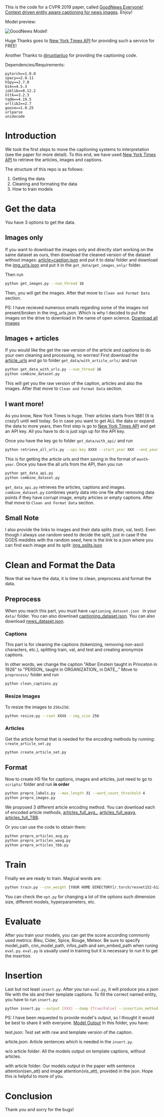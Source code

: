 This is the code for a CVPR 2019 paper, called 
[GoodNews Everyone! Context driven entity aware captioning for news images](https://arxiv.org/abs/1904.01475). Enjoy!

Model preview:

![GoodNews Model!](https://github.com/furkanbiten/GoodNews/blob/master/model.jpg)

Huge Thanks goes to [New York Times API](https://developer.nytimes.com/indexV2.html) for providing such a service for FREE!

Another Thanks to [@ruotianluo](https://github.com/ruotianluo) for providing the captioning code.

Dependencies/Requirements:
```text
pytorch==1.0.0
spacy==2.0.11
h5py==2.7.0
bs4==4.5.3
joblib==0.12.2
nltk==3.2.3
tqdm==4.19.5
urllib2==2.7
goose==1.0.25
urlparse
unidecode
```

# Introduction  
We took the first steps to move the captioning systems to interpretation (see the paper for more detail). 
To this end, we have used [New York Times API](https://developer.nytimes.com/indexV2.html) 
to retrieve the articles, images and captions. 

The structure of this repo is as follows:
1. Getting the data 
2. Cleaning and formating the data
3. How to train models

# Get the data
You have 3 options to get the data. 

## Images only
If you want to download the images only and directly start working on the same dataset as ours, 
then download the cleaned version of the dataset without images: 
[article+caption.json](https://drive.google.com/file/d/1rswGdNNfl4HoP9trslP0RUrcmSbg1_RD/view?usp=sharing) 
and put it to data/ folder and 
download the [img_urls.json](https://drive.google.com/file/d/18078qCfdjOHuu75SjBLGNUSiIeq6zxJ-/view?usp=sharing)
and put it in the `get_data/get_images_only/` folder.

Then run  
```bash
python get_images.py --num_thread 16
```
Then, you will get the images. After that move to ``Clean and Format Data`` section.

PS: I have recieved numerous emails regarding some of the images not present/broken in the img_urls.json. Which is why I decided to put the images on the drive to download in the name of open science.
[Download all images](https://drive.google.com/open?id=1RF-XlPTNHwwh_XcXE2a1D6Am3fBPvQNy)

## Images + articles
If you would like the get the raw version of the article and captions to do your own cleaning and processing, 
no worries! First download the [article_urls](https://drive.google.com/file/d/1eqtX2yZOQoMOTEE4ZgTFes2FG8_QkiOQ/view?usp=sharing) 
and go to folder ``get_data/with_article_urls/`` and run 
```bash
python get_data_with_urls.py --num_thread 16
python combine_dataset.py 
```
This will get you the raw version of the caption, articles and also the images. 
After that move to ``Clean and Format Data`` section.

## I want more!
As you know, New York Times is huge. Their articles starts from 1881 (It is crazy!) until well today. 
So in case you want to get ALL the data or expand the data to more years, then first step is go to 
[New York Times API](https://developer.nytimes.com/indexV2.html) and get an API key. All you have to do is just sign up for the API key.

Once you have the key go to folder ``get_data/with_api/`` and run
```bash
python retrieve_all_urls.py --api-key XXXX --start_year XXX --end_year XXX 
```
This is for getting the article urls and then saving in the format of ``month-year``. 
Once you have the all urls from the API, then you run 
```bash
python get_data_api.py
python combine_dataset.py
```
```get_data_api.py``` retrieves the articles, captions and images. 
``combine_dataset.py`` combines yearly data into one file after removing data points 
if they have corrupt image, empty articles or empty captions. After that move to ``Clean and Format Data`` section.

## Small Note
I also provide the links to images and their data splits (train, val, test). 
Even though I always use random seed to decide the split, just in case 
If the GODS meddles with the random seed, here is the link to a json where you can find each image and its split: 
[img_splits.json](https://drive.google.com/file/d/1rl-3DgMRNV8g0AptwKRoYonNkYfT26sf/view?usp=sharing)

# Clean and Format the Data
Now that we have the data, it is time to clean, preprocess and format the data. 

## Preprocess
When you reach this part, you must have ``captioning_dataset.json `` in your ``data/`` folder. 
You can also download [captioning_dataset.json](https://drive.google.com/file/d/1rswGdNNfl4HoP9trslP0RUrcmSbg1_RD/view?usp=sharing).
You can also download [news_dataset.json](https://drive.google.com/file/d/1eoeUoAwH2KTYcgvXs3ylAbX_RtatjbkJ/view?usp=sharing).
### Captions
This part is for cleaning the captions (tokenizing, removing non-ascii characters, etc.),
 splitting train, val, and test and creating anonymize captions. 

In other words, we change the caption "Alber Einstein taught in Princeton in 1926" to "PERSON_ taught in ORGANIZATION_ in DATE_."
Move to ```preprocess/``` folder and run
```bash
python clean_captions.py
```
### Resize Images
To resize the images to ``256x256``:
```bash
python resize.py --root XXXX --img_size 256
```
### Articles
Get the article format that is needed for the encoding methods by running: ``create_article_set.py``
```bash
python create_article_set.py
```

## Format

Now to create H5 file for captions, images and articles, 
just need to go to ``scripts/`` folder and run **in order**
```bash
python prepro_labels.py --max_length 31 --word_count_threshold 4
python prepro_images.py
```

We proposed 3 different article encoding method. You can download each of encoded article methods, 
[articles_full_avg_](https://drive.google.com/file/d/1ujpfo80lNKsho6EjXvkBJq27N3RNYWES/view?usp=sharing),
[articles_full_wavg](https://drive.google.com/file/d/1HSkka3adT4wz1xPuOGjf0fM87gL4Q0TK/view?usp=sharing),
[articles_full_TBB](https://drive.google.com/file/d/1TuFz_PPSQ6WEHOgDDStBEjjpoRAH10u_/view?usp=sharing).

Or you can use the code to obtain them:
````bash
python prepro_articles_avg.py
python prepro_articles_wavg.py
python prepro_articles_tbb.py
````

# Train 

Finally we are ready to train. Magical words are:
````bash
python train.py --cnn_weight [YOUR HOME DIRECTORY]/.torch/resnet152-b121ed2d.pth 
````
You can check the ``opt.py`` for changing a lot of the options such dimension size, different models, 
hyperparameters, etc.

# Evaluate
After you train your models, you can get the score according commonly used metrics: Bleu, Cider, Spice, Rouge, Meteor.
Be sure to specify model_path, cnn_model_path, infos_path and sen_embed_path when runing ``eval.py``.
``eval.py`` is usually used in training but it is necessary to run it to get the insertion.
# Insertion
Last but not least ``insert.py``. After you run ``eval.py``, it will produce you a json file with the ids
and their template captions. To fill the correct named entity, you have to run ``insert.py``:

````bash
python insert.py --output [XXX] --dump [True/False] --insertion_method ['ctx', 'att', 'rand']
````
PS: I have been requested to provide model's output, so I thought it would be best to share it with everyone.
[Model Output](https://drive.google.com/open?id=1RzmK8QkBQlvmwzH7PYfM_RIhT01X95TG)
In this folder, you have:

test.json: Test set with raw and template version of the caption.

article.json: Article sentences which is needed in the ``insert.py``.

w/o article folder: All the models output on template captions, without articles.

with article folder: Our models output in the paper with sentence attention(sen_att) and image attention(vis_att), provided in the json. Hope this is helpful to more of you.



# Conclusion
Thank you and sorry for the bugs!
